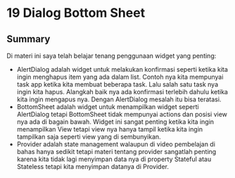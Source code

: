# 19 Dialog Bottom Sheet
## Summary
Di materi ini saya telah belajar tenang penggunaan widget yang penting:
- AlertDialog adalah widget untuk melakukan konfirmasi seperti ketika kita ingin menghapus item yang ada dalam list. Contoh nya kita mempunyai task app ketika kita membuat beberapa task. Lalu salah satu task nya ingin kita hapus. Alangkah baik nya ada konfirmasi terlebih dahulu ketika kita ingin mengapus nya. Dengan AlertDialog mesalah itu bisa teratasi.
- BottomSheet adalah widget untuk menampilkan widget seperti AlertDialog tetapi BottomSheet tidak mempunyai actions dan posisi view nya ada di bagain bawah. Widget ini sangat penting ketika kita ingin menampilkan View tetapi view nya hanya tampil ketika kita ingin tampilkan saja seperti view yang di sembunyikan.
- Provider adalah state management walaupun di video pembelajan di bahas hanya sedikit tetapi materi tentang provider sangatlah penting karena kita tidak lagi menyimpan data nya di property Stateful atau Stateless tetapi kita menyimpan datanya di Provider.